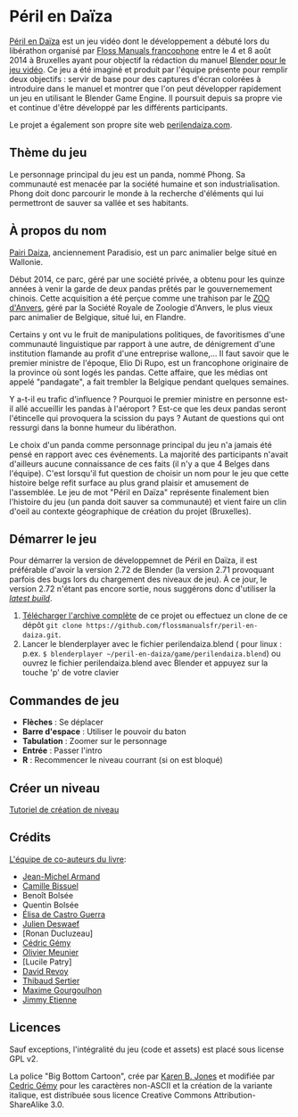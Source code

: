 Péril en Daïza
==============

[Péril en Daïza](http://perilendaiza.com/) est un jeu vidéo dont le développement a débuté lors du libérathon organisé par [Floss Manuals francophone](http://fr.flossmanuals.net/) entre le 4 et 8 août 2014 à Bruxelles ayant pour objectif la rédaction du manuel [Blender pour le jeu vidéo](http://fr.flossmanuals.net/blender-pour-le-jeu-video/).
Ce jeu a été imaginé et produit par l'équipe présente pour remplir deux objectifs : servir de base pour des captures d'écran colorées à introduire dans le manuel et montrer que l'on peut développer rapidement un jeu en utilisant le Blender Game Engine. 
Il poursuit depuis sa propre vie et continue d'être développé par les différents participants. 

Le projet a également son propre site web [perilendaiza.com](http://perilendaiza.com/).

Thème du jeu
------------
Le personnage principal du jeu est un panda, nommé Phong. Sa communauté est menacée par la société humaine et son industrialisation. 
Phong doit donc parcourir le monde à la recherche d'éléments qui lui permettront de sauver sa vallée et ses habitants.
  
À propos du nom
---------------
[Pairi Daiza](https://fr.wikipedia.org/wiki/Pairi_Daiza), anciennement Paradisio, est un parc animalier belge situé en Wallonie.

Début 2014, ce parc, géré par une société privée, a obtenu pour les quinze années à venir la garde de deux pandas prêtés par le gouvernemement chinois. 
Cette acquisition a été perçue comme une trahison par le [ZOO d'Anvers](https://fr.wikipedia.org/wiki/Zoo_d%27Anvers), géré par la Société Royale de Zoologie d'Anvers, le plus vieux parc animalier de Belgique, situé lui, en Flandre. 

Certains y ont vu le fruit de manipulations politiques, de favoritismes d'une communauté linguistique par rapport à une autre, de dénigrement d'une institution flamande au profit d'une entreprise wallone,… 
Il faut savoir que le premier ministre de l'époque, Elio Di Rupo, est un francophone originaire de la province où sont logés les pandas. 
Cette affaire, que les médias ont appelé "pandagate", a fait trembler la Belgique pendant quelques semaines. 

Y a-t-il eu trafic d'influence ? 
Pourquoi le premier ministre en personne est-il allé accueillir les pandas à l'aéroport ? 
Est-ce que les deux pandas seront l'étincelle qui provoquera la scission du pays ?
Autant de questions qui ont ressurgi dans la bonne humeur du libérathon.

Le choix d'un panda comme personnage principal du jeu n'a jamais été pensé en rapport avec ces événements. 
La majorité des participants n'avait d'ailleurs aucune connaissance de ces faits (il n'y a que 4 Belges dans l'équipe).
C'est lorsqu'il fut question de choisir un nom pour le jeu que cette histoire belge refit surface au plus grand plaisir et amusement de l'assemblée.
Le jeu de mot "Péril en Daïza" représente finalement bien l'histoire du jeu (un panda doit sauver sa communauté) et vient faire un clin d'oeil au contexte géographique de création du projet (Bruxelles).

Démarrer le jeu
---------------
Pour démarrer la version de développemnet de Péril en Daïza, il est préférable d'avoir la version 2.72 de Blender (la version 2.71 provoquant parfois des bugs lors du chargement des niveaux de jeu). 
À ce jour, le version 2.72 n'étant pas encore sortie, nous suggérons donc d'utiliser la *[latest build](https://builder.blender.org/)*.

 1. [Télécharger l'archive complète](https://github.com/flossmanualsfr/peril-en-daiza/archive/master.zip) de ce projet ou effectuez un clone de ce dépôt `git clone https://github.com/flossmanualsfr/peril-en-daiza.git`.
 2. Lancer le blenderplayer avec le fichier perilendaiza.blend ( pour linux : p.ex. `$ blenderplayer ~/peril-en-daiza/game/perilendaiza.blend`) ou ouvrez le fichier perilendaiza.blend avec Blender et appuyez sur la touche 'p' de votre clavier

Commandes de jeu
----------------

  - **Flèches** : Se déplacer
  - **Barre d'espace** : Utiliser le pouvoir du baton
  - **Tabulation** : Zoomer sur le personnage
  - **Entrée** : Passer l'intro
  - **R** : Recommencer le niveau courrant (si on est bloqué)

Créer un niveau
---------------

[Tutoriel de création de niveau](https://github.com/flossmanualsfr/peril-en-daiza/wiki/Cr%C3%A9ation-d%27un-niveau)

Crédits
-------

[L'équipe de co-auteurs du livre](http://fr.flossmanuals.net/blender-pour-le-jeu-video/ch042_a-propos):

  - [Jean-Michel Armand](http://j-mad.com/blog/)
  - [Camille Bissuel](http://nylnook.com/fr)
  - Benoît Bolsée
  - Quentin Bolsée
  - [Élisa de Castro Guerra](http://activdesign.eu)
  - [Julien Deswaef](http://xuv.be/)
  - [Ronan Ducluzeau]
  - [Cédric Gémy](http://activdesign.eu)
  - [Olivier Meunier](http://f-lat.org/)
  - [Lucile Patry]
  - [David Revoy](http://www.davidrevoy.com/)
  - [Thibaud Sertier](http://thibaudsertier.com/)
  - [Maxime Gourgoulhon](http://osxia.org/)
  - [Jimmy Etienne](http://osxia.org/)


Licences
--------
Sauf exceptions, l'intégralité du jeu (code et assets) est placé sous license GPL v2.

La police "Big Bottom Cartoon", crée par [Karen B. Jones](http://karenbjones.com/) et modifiée par [Cedric Gémy](http://cgemy.com/) pour les caractères non-ASCII et la création de la variante italique, est distribuée sous licence Creative Commons Attribution-ShareAlike 3.0.
